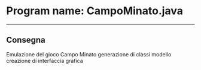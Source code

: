 # Program name: CampoMinato.java

---

## Consegna

Emulazione del gioco Campo Minato 
generazione di classi modello
creazione di interfaccia grafica
